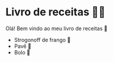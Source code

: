 # Livro de receitas :man_cook:

Olá! Bem vindo ao meu livro de receitas :wave:

- Strogonoff de frango :chicken:
- Pavê :custard:
- Bolo :cake:

